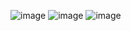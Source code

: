 ![image](https://github.com/user-attachments/assets/3359bd4f-b729-418b-a7ac-11a8b0358c75)
![image](https://github.com/user-attachments/assets/dc149a9a-346c-468b-a50f-c527bf17a945)
![image](https://github.com/user-attachments/assets/03b914f2-3c01-4e90-bd7b-565b56cde437)

